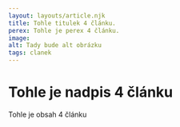 ```yaml
---
layout: layouts/article.njk
title: Tohle titulek 4 článku.
perex: Tohle je perex 4 článku.
image: 
alt: Tady bude alt obrázku
tags: clanek
---
```


# Tohle je nadpis 4 článku

Tohle je obsah 4 článku